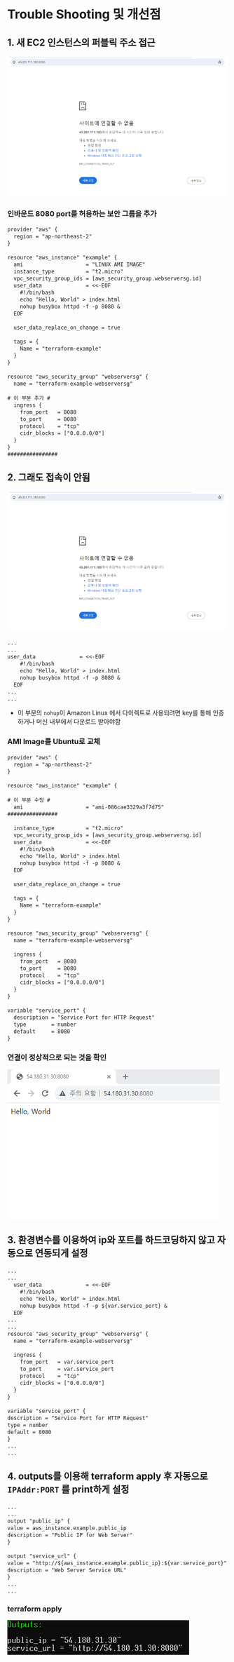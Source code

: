 # Trouble Shooting 및 개선점

## 1. 새 EC2 인스턴스의 퍼블릭 주소 접근

<img src="https://github.com/rlatkd/IaC/blob/main/assets/disconnect.jpg">

### 인바운드 8080 port를 허용하는 보안 그룹을 추가

```
provider "aws" {
  region = "ap-northeast-2"
}

resource "aws_instance" "example" {
  ami                    = "LINUX AMI IMAGE"
  instance_type          = "t2.micro"
  vpc_security_group_ids = [aws_security_group.webserversg.id]
  user_data              = <<-EOF
    #!/bin/bash
    echo "Hello, World" > index.html
    nohup busybox httpd -f -p 8080 &
  EOF

  user_data_replace_on_change = true

  tags = {
    Name = "terraform-example"
  }
}

resource "aws_security_group" "webserversg" {
  name = "terraform-example-webserversg"

# 이 부분 추가 #
  ingress {
    from_port   = 8080
    to_port     = 8080
    protocol    = "tcp"
    cidr_blocks = ["0.0.0.0/0"]
  }
}
################
```

## 2. 그래도 접속이 안됨

<img src="https://github.com/rlatkd/IaC/blob/main/assets/disconnect.jpg">

```
...
...
user_data              = <<-EOF
    #!/bin/bash
    echo "Hello, World" > index.html
    nohup busybox httpd -f -p 8080 &
  EOF
...
...
```

- 이 부분의 `nohup`이 Amazon Linux 에서 다이렉트로 사용되려면 key를 통해 인증하거나 머신 내부에서 다운로드 받아야함

### AMI Image를 Ubuntu로 교체

```
provider "aws" {
  region = "ap-northeast-2"
}

resource "aws_instance" "example" {

# 이 부분 수정 #
  ami                    = "ami-086cae3329a3f7d75"
################

  instance_type          = "t2.micro"
  vpc_security_group_ids = [aws_security_group.webserversg.id]
  user_data              = <<-EOF
    #!/bin/bash
    echo "Hello, World" > index.html
    nohup busybox httpd -f -p 8080 &
  EOF

  user_data_replace_on_change = true

  tags = {
    Name = "terraform-example"
  }
}

resource "aws_security_group" "webserversg" {
  name = "terraform-example-webserversg"

  ingress {
    from_port   = 8080
    to_port     = 8080
    protocol    = "tcp"
    cidr_blocks = ["0.0.0.0/0"]
  }
}

variable "service_port" {
  description = "Service Port for HTTP Request"
  type        = number
  default     = 8080
}
```

### 연결이 정상적으로 되는 것을 확인

<img src="https://github.com/rlatkd/IaC/blob/main/assets/connected.jpg">

## 3. 환경변수를 이용하여 ip와 포트를 하드코딩하지 않고 자동으로 연동되게 설정

```
...
...
  user_data              = <<-EOF
    #!/bin/bash
    echo "Hello, World" > index.html
    nohup busybox httpd -f -p ${var.service_port} &
  EOF
...
...
resource "aws_security_group" "webserversg" {
  name = "terraform-example-webserversg"

  ingress {
    from_port   = var.service_port
    to_port     = var.service_port
    protocol    = "tcp"
    cidr_blocks = ["0.0.0.0/0"]
  }
}

variable "service_port" {
description = "Service Port for HTTP Request"
type = number
default = 8080
}
...
...
```

## 4. outputs를 이용해 terraform apply 후 자동으로 `IPAddr:PORT` 를 print하게 설정

```
...
...
output "public_ip" {
value = aws_instance.example.public_ip
description = "Public IP for Web Server"
}

output "service_url" {
value = "http://${aws_instance.example.public_ip}:${var.service_port}"
description = "Web Server Service URL"
}
...
...
```

### terraform apply

<img src="https://github.com/rlatkd/IaC/blob/main/assets/outputs.jpg">
